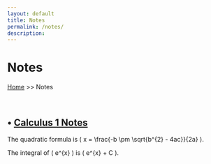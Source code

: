 ```yaml
---
layout: default
title: Notes
permalink: /notes/
description:
---
```


# Notes

[Home](../) >> Notes

<br>

<H2>
• <a href="./calculus/calc1notes">Calculus 1 Notes</a>
</H2>

The quadratic formula is \( x = \frac{-b \pm \sqrt{b^{2} - 4ac}}{2a} \).

The integral of \( e^{x} \) is \( e^{x} + C \).

<br>
